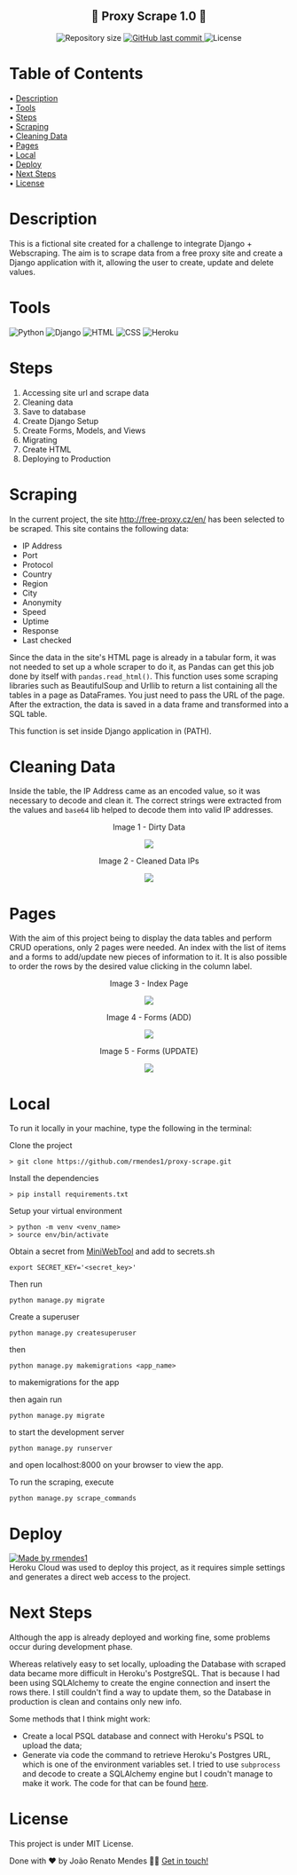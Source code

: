 <h2 align="center"> 
	🚧 Proxy Scrape 1.0 🚧
</h2>

<p align="center">
<img alt="Repository size" src="https://img.shields.io/github/repo-size/rmendes1/proxy-scrape">
	
<a href="https://github.com/rmendes1/proxy-scrape/commits/main">
    <img alt="GitHub last commit" src="https://img.shields.io/github/last-commit/rmendes1/proxy-scrape">
</a>

  <img alt="License" src="https://img.shields.io/badge/license-MIT-brightgreen">
</p>



# Table of Contents
<p align="left">
 • <a href="#description">Description</a> </br>
 • <a href="#tools">Tools</a> </br>
 • <a href="#steps">Steps</a> </br>
 • <a href="#scraping">Scraping</a> </br>
  • <a href="#cleaning-data">Cleaning Data</a> </br>
 • <a href="#pages">Pages</a> </br>
 • <a href="#local">Local</a> </br>
 • <a href="#deploy">Deploy</a> </br>	
 • <a href="#next-steps">Next Steps</a> </br>
 • <a href="#license">License</a>
</p>


# **Description**
This is a fictional site created for a challenge to integrate Django + Webscraping. The aim is to scrape data from a free
proxy site and create a Django application with it, allowing the user to create, update and delete values.


# **Tools**
![Python](https://img.shields.io/badge/-Python-007396?style=flat-square&logo=python&logoColor=ffffff)
![Django](https://img.shields.io/badge/-Django-013220?style=flat-square&logo=Django&logoColor=ffffff)
![HTML](https://img.shields.io/badge/HTML-FFA500?style=flat-square&logo=html&logoColor=ffffff)
![CSS](https://img.shields.io/badge/-CSS-A81D33?style=flat-square&logo=css&logoColor=ffffff)
![Heroku](https://img.shields.io/badge/-Heroku-800080?style=flat-square&logo=heroku&logoColor=ffffff)

# **Steps**
<ol>
  <li>Accessing site url and scrape data</li>
  <li>Cleaning data</li>
  <li>Save to database</li>
  <li>Create Django Setup</li>
  <li>Create Forms, Models, and Views</li>
  <li>Migrating</li>
  <li>Create HTML</li>
  <li>Deploying to Production</li>
</ol>


# **Scraping**

In the current project, the site http://free-proxy.cz/en/ has been selected to be scraped. This site contains the following data:
- IP Address
- Port
- Protocol	
- Country	
- Region	
- City	
- Anonymity	
- Speed	
- Uptime	
- Response	
- Last checked

Since the data in the site's HTML page is already in a tabular form, it was not needed to set up a whole scraper to do it,
as Pandas can get this job done by itself with <code class="lo lp lq lr ls b">pandas.read_html()</code>. This function uses some scraping libraries such as
BeautifulSoup and Urllib to return a list containing all the tables in a page as DataFrames. You just need to pass the URL of the page.
After the extraction, the data is saved in a data frame and transformed into a SQL table.

This function is set inside Django application in (PATH).

# **Cleaning Data**
Inside the table, the IP Address came as an encoded value, so it was necessary to decode and clean it. The correct strings were extracted from
the values and <code class="lo lp lq lr ls b">base64</code> lib helped to decode them into valid IP addresses.

<p align = "center"> Image 1 - Dirty Data </p>
<p align = "center"> <img src="/imgs/encoded_ip.png" />  </p>

<p align = "center"> Image 2 - Cleaned Data IPs </p>
<p align = "center"> <img src="/imgs/decoded_ip.png" />  </p>


# **Pages**
With the aim of this project being to display the data tables and perform CRUD operations, only 2 pages were needed. An index with the list of items and
a forms to add/update new pieces of information to it. It is also possible to order the rows by the desired value clicking in the column label.

<p align = "center"> Image 3 - Index Page </p>
<p align = "center"> <img src="/imgs/index_page.png" />  </p>

<p align = "center"> Image 4 - Forms (ADD) </p>
<p align = "center"> <img src="/imgs/forms_page.png" />  </p>

<p align = "center"> Image 5 - Forms (UPDATE) </p>
<p align = "center"> <img src="/imgs/forms_update.png" />  </p>

# **Local**

To run it locally in your machine, type the following in the terminal:

Clone the project
```
> git clone https://github.com/rmendes1/proxy-scrape.git
```
Install the dependencies
```
> pip install requirements.txt
```
Setup your virtual environment
```
> python -m venv <venv_name>
> source env/bin/activate
```
Obtain a secret from <a href = "https://miniwebtool.com/django-secret-key-generator/#">MiniWebTool</a> and add to secrets.sh
```
export SECRET_KEY='<secret_key>'
```
Then run
```
python manage.py migrate
```
Create a superuser
```
python manage.py createsuperuser
```
then
```
python manage.py makemigrations <app_name>
```
to makemigrations for the app

then again run
```
python manage.py migrate
```
to start the development server
```
python manage.py runserver
```
and open localhost:8000 on your browser to view the app.

To run the scraping, execute
```
python manage.py scrape_commands
```

# **Deploy**
<a href="https://proxy-scrape.herokuapp.com/proxy/">
  <img alt="Made by rmendes1" src="https://img.shields.io/badge/Access%20Page%20-Heroku-%2304D361">
</a> <br>
Heroku Cloud was used to deploy this project, as it requires simple settings and generates a direct web access to the project.


# **Next Steps**

Although the app is already deployed and working fine, some problems occur during development phase.

Whereas relatively easy to set locally, uploading the Database with scraped data became more difficult in Heroku's PostgreSQL. 
That is because I had been using SQLAlchemy to create the engine connection and insert the rows there. I still couldn't find a way to update them, so the
Database in production is clean and contains only new info.

Some methods that I think might work:
- Create a local PSQL database and connect with Heroku's PSQL to upload the data;
- Generate via code the command to retrieve Heroku's Postgres URL, which is one of the environment variables set. I tried to use <code class="lo lp lq lr ls b">subprocess</code>
and decode to create a SQLAlchemy engine but I coudn't manage to make it work. The code for that can be found <a href = 'https://github.com/rmendes1/proxy-scrape/blob/main/proxy_scrape/management/commands/scrape_commands_production.py'>here</a>.

# **License**

This project is under MIT License.

Done with ❤️ by João Renato Mendes 👋🏽 [Get in touch!](https://www.linkedin.com/in/joaorenatomendes/)
